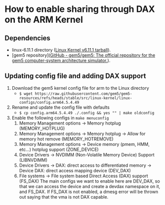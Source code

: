 # How to enable sharing through DAX on the ARM Kernel
## Dependencies
- linux-6.11.1 directory ([Linux Kernel v6.11.1 tarball](https://cdn.kernel.org/pub/linux/kernel/v6.x/linux-6.11.1.tar.xz)).
- [gem5 repository]([GitHub - gem5/gem5: The official repository for the gem5 computer-system architecture simulator.](https://github.com/gem5/gem5)).
## Updating config file and adding DAX support
1. Download the gem5 kernel config file for arm to the Linux directory
	- `$ wget https://raw.githubusercontent.com/gem5/gem5-resources/refs/heads/stable/src/linux-kernel/linux-configs/config.arm64.5.4.49`
2. Rename and update the config file with defaults
	- `$ cp config.arm64.5.4.49 ./.config && yes "" | make oldconfig`
3. Enable the following configs in `make menuconfig`
	1. Memory Management options -> Memory hotplug (MEMORY_HOTPLUG)
	2. Memory Management options -> Memory hotplug  -> Allow for memory hot remove (MEMORY_HOTREMOVE)
	3. Memory Management options -> Device memory (pmem, HMM, etc...) hotplug support (ZONE_DEVICE)
	4. Device Drivers -> NVDIMM (Non-Volatile Memory Device) Support (LIBNVDIMM)
	5. Device Drivers -> DAX: direct access to differentiated memory -> Device DAX: direct access mapping device (DEV_DAX)
	6. File systems -> File system based Direct Access (DAX) support (FS_DAX)
The main configs we want to enable here are DEV_DAX, so that we can access the device and create a devdax namespace on it, and FS_DAX. If FS_DAX is not enabled, a dmesg error will be thrown out saying that the vma is not DAX capable.
